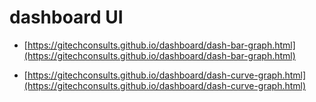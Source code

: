 # dashboard UI

- [https://gitechconsults.github.io/dashboard/dash-bar-graph.html](https://gitechconsults.github.io/dashboard/dash-bar-graph.html)

- [https://gitechconsults.github.io/dashboard/dash-curve-graph.html](https://gitechconsults.github.io/dashboard/dash-curve-graph.html)